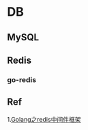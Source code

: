 # DB

## MySQL


## Redis

### go-redis


## Ref

1.[Golang之redis中间件框架](https://blog.csdn.net/QianLiStudent/article/details/103990921)


